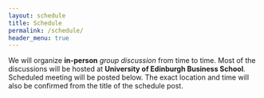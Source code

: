 ```yaml
---
layout: schedule
title: Schedule
permalink: /schedule/
header_menu: true
---
```


We will organize **in-person** *group discussion* from time to time. Most of the discussions will be hosted at **University of Edinburgh Business School**. Scheduled meeting will be posted below. The exact location and time will also be confirmed from the title of the schedule post.